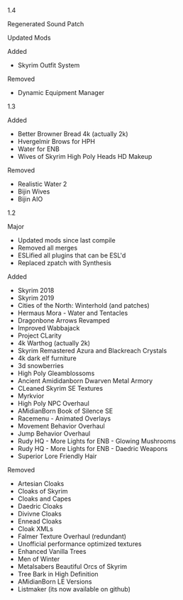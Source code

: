 1.4

Regenerated Sound Patch

Updated Mods

Added
- Skyrim Outfit System

Removed
- Dynamic Equipment Manager

1.3

Added
- Better Browner Bread 4k (actually 2k)
- Hvergelmir Brows for HPH
- Water for ENB
- Wives of Skyrim High Poly Heads HD Makeup

Removed
- Realistic Water 2
- Bijin Wives
- Bijin AIO

1.2

Major
- Updated mods since last compile
- Removed all merges
- ESLified all plugins that can be ESL'd
- Replaced zpatch with Synthesis

Added
- Skyrim 2018
- Skyrim 2019
- Cities of the North: Winterhold (and patches)
- Hermaus Mora - Water and Tentacles
- Dragonbone Arrows Revamped
- Improved Wabbajack
- Project CLarity
- 4k Warthog (actually 2k)
- Skyrim Remastered Azura and Blackreach Crystals
- 4k dark elf furniture
- 3d snowberries
- High Poly Gleamblossoms
- Ancient Amididanborn Dwarven Metal Armory
- CLeaned Skyrim SE Textures
- Myrkvior
- High Poly NPC Overhaul
- AMidianBorn Book of Silence SE
- Racemenu - Animated Overlays
- Movement Behavior Overhaul
- Jump Behavior Overhaul
- Rudy HQ - More Lights for ENB - Glowing Mushrooms
- Rudy HQ - More Lights for ENB - Daedric Weapons
- Superior Lore Friendly Hair

Removed
- Artesian Cloaks
- Cloaks of Skyrim
- Cloaks and Capes
- Daedric Cloaks
- Divivne Cloaks
- Ennead Cloaks
- Cloak XMLs
- Falmer Texture Overhaul (redundant)
- Unofficial performance optimized textures
- Enhanced Vanilla Trees
- Men of Winter
- Metalsabers Beautiful Orcs of Skyrim
- Tree Bark in High Definition
- AMidianBorn LE Versions
- Listmaker (its now available on github)
